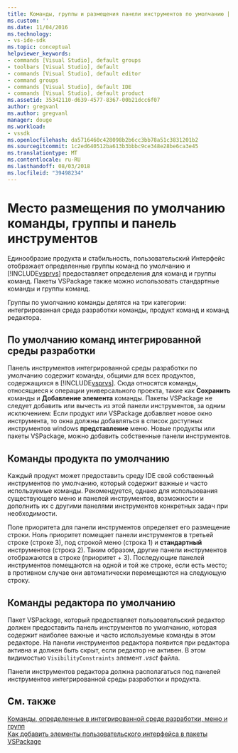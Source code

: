 ```yaml
---
title: Команды, группы и размещения панели инструментов по умолчанию | Документация Майкрософт
ms.custom: ''
ms.date: 11/04/2016
ms.technology:
- vs-ide-sdk
ms.topic: conceptual
helpviewer_keywords:
- commands [Visual Studio], default groups
- toolbars [Visual Studio], default
- commands [Visual Studio], default editor
- command groups
- commands [Visual Studio], default IDE
- commands [Visual Studio], default product
ms.assetid: 35342110-d639-4577-8367-00b21dcc6f07
author: gregvanl
ms.author: gregvanl
manager: douge
ms.workload:
- vssdk
ms.openlocfilehash: da5716460c428098b2b6cc3bb78a51c3831201b2
ms.sourcegitcommit: 1c2ed640512ba613b3bbbc9ce348e28be6ca3e45
ms.translationtype: MT
ms.contentlocale: ru-RU
ms.lasthandoff: 08/03/2018
ms.locfileid: "39498234"
---
```

# <a name="default-command-group-and-toolbar-placement"></a>Место размещения по умолчанию команды, группы и панель инструментов
Единообразие продукта и стабильность, пользовательский Интерфейс отображает определенные группы команд по умолчанию и [!INCLUDE[vsprvs](../../code-quality/includes/vsprvs_md.md)] предоставляет определения для команд и группы команд. Пакеты VSPackage также можно использовать стандартные команды и группы команд.  
  
 Группы по умолчанию команды делятся на три категории: интегрированная среда разработки команды, продукт команд и команд редактора.  
  
## <a name="default-ide-commands"></a>По умолчанию команд интегрированной среды разработки  
 Панель инструментов интегрированной среды разработки по умолчанию содержит команды, общими для всех продуктов, содержащихся в [!INCLUDE[vsprvs](../../code-quality/includes/vsprvs_md.md)]. Сюда относятся команды, относящиеся к операции универсального проекта, такие как **Сохранить** команды и **Добавление элемента** команды. Пакеты VSPackage не следует добавить или вычесть из этой панели инструментов, за одним исключением: Если продукт или VSPackage добавляет новое окно инструмента, то окна должны добавляться в список доступных инструментов windows **представление** меню. Новые продукты или пакеты VSPackage, можно добавить собственные панели инструментов.  
  
## <a name="default-product-commands"></a>Команды продукта по умолчанию  
 Каждый продукт может предоставить среду IDE свой собственный инструментов по умолчанию, который содержит важные и часто используемые команды. Рекомендуется, однако для использования существующего меню и панелей инструментов, возможности и дополнить их с другими панелями инструментов конкретных задач при необходимости.  
  
 Поле приоритета для панели инструментов определяет его размещение строки. Ноль приоритет помещает панели инструментов в третьей строке (строке 3), под строкой меню (строка 1) и **стандартный** инструментов (строка 2). Таким образом, другие панели инструментов отображаются в строке (приоритет + 3). Последующие панелей инструментов помещаются на одной и той же строке, если есть место; в противном случае они автоматически перемещаются на следующую строку.  
  
## <a name="default-editor-commands"></a>Команды редактора по умолчанию  
 Пакет VSPackage, который предоставляет пользовательский редактор должен предоставить панель инструментов по умолчанию, которая содержит наиболее важные и часто используемые команды в этом редакторе. На панели инструментов редактора появится при редактора активна и должен быть скрыт, если редактор не активен. В этом видимостью `VisibilityConstraints` элемент *.vsct* файла.  
  
 Панели инструментов редактора должна располагаться под панелей инструментов интегрированной среды разработки и продукта.  
  
## <a name="see-also"></a>См. также  
 [Команды, определенные в интегрированной среде разработки, меню и групп](../../extensibility/internals/ide-defined-commands-menus-and-groups.md)   
 [Как добавить элементы пользовательского интерфейса в пакеты VSPackage](../../extensibility/internals/how-vspackages-add-user-interface-elements.md)